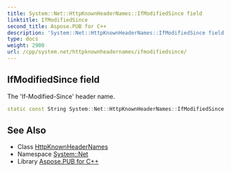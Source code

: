 ```yaml
---
title: System::Net::HttpKnownHeaderNames::IfModifiedSince field
linktitle: IfModifiedSince
second_title: Aspose.PUB for C++
description: 'System::Net::HttpKnownHeaderNames::IfModifiedSince field. The ''If-Modified-Since'' header name in C++.'
type: docs
weight: 2900
url: /cpp/system.net/httpknownheadernames/ifmodifiedsince/
---
```

## IfModifiedSince field


The 'If-Modified-Since' header name.

```cpp
static const String System::Net::HttpKnownHeaderNames::IfModifiedSince
```

## See Also

* Class [HttpKnownHeaderNames](../)
* Namespace [System::Net](../../)
* Library [Aspose.PUB for C++](../../../)
